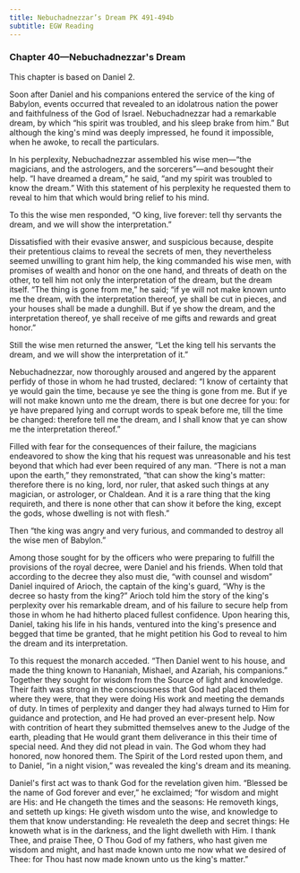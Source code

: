 ```yaml
---
title: Nebuchadnezzar’s Dream PK 491-494b
subtitle: EGW Reading
---
```


### Chapter 40—Nebuchadnezzar's Dream

This chapter is based on Daniel 2.

Soon after Daniel and his companions entered the service of the king of Babylon, events occurred that revealed to an idolatrous nation the power and faithfulness of the God of Israel. Nebuchadnezzar had a remarkable dream, by which “his spirit was troubled, and his sleep brake from him.” But although the king's mind was deeply impressed, he found it impossible, when he awoke, to recall the particulars.

In his perplexity, Nebuchadnezzar assembled his wise men—“the magicians, and the astrologers, and the sorcerers”—and besought their help. “I have dreamed a dream,” he said, “and my spirit was troubled to know the dream.” With this statement of his perplexity he requested them to reveal to him that which would bring relief to his mind.

To this the wise men responded, “O king, live forever: tell thy servants the dream, and we will show the interpretation.”

Dissatisfied with their evasive answer, and suspicious because, despite their pretentious claims to reveal the secrets of men, they nevertheless seemed unwilling to grant him help, the king commanded his wise men, with promises of wealth and honor on the one hand, and threats of death on the other, to tell him not only the interpretation of the dream, but the dream itself. “The thing is gone from me,” he said; “if ye will not make known unto me the dream, with the interpretation thereof, ye shall be cut in pieces, and your houses shall be made a dunghill. But if ye show the dream, and the interpretation thereof, ye shall receive of me gifts and rewards and great honor.”

Still the wise men returned the answer, “Let the king tell his servants the dream, and we will show the interpretation of it.”

Nebuchadnezzar, now thoroughly aroused and angered by the apparent perfidy of those in whom he had trusted, declared: “I know of certainty that ye would gain the time, because ye see the thing is gone from me. But if ye will not make known unto me the dream, there is but one decree for you: for ye have prepared lying and corrupt words to speak before me, till the time be changed: therefore tell me the dream, and I shall know that ye can show me the interpretation thereof.”

Filled with fear for the consequences of their failure, the magicians endeavored to show the king that his request was unreasonable and his test beyond that which had ever been required of any man. “There is not a man upon the earth,” they remonstrated, “that can show the king's matter: therefore there is no king, lord, nor ruler, that asked such things at any magician, or astrologer, or Chaldean. And it is a rare thing that the king requireth, and there is none other that can show it before the king, except the gods, whose dwelling is not with flesh.”

Then “the king was angry and very furious, and commanded to destroy all the wise men of Babylon.”

Among those sought for by the officers who were preparing to fulfill the provisions of the royal decree, were Daniel and his friends. When told that according to the decree they also must die, “with counsel and wisdom” Daniel inquired of Arioch, the captain of the king's guard, “Why is the decree so hasty from the king?” Arioch told him the story of the king's perplexity over his remarkable dream, and of his failure to secure help from those in whom he had hitherto placed fullest confidence. Upon hearing this, Daniel, taking his life in his hands, ventured into the king's presence and begged that time be granted, that he might petition his God to reveal to him the dream and its interpretation.

To this request the monarch acceded. “Then Daniel went to his house, and made the thing known to Hananiah, Mishael, and Azariah, his companions.” Together they sought for wisdom from the Source of light and knowledge. Their faith was strong in the consciousness that God had placed them where they were, that they were doing His work and meeting the demands of duty. In times of perplexity and danger they had always turned to Him for guidance and protection, and He had proved an ever-present help. Now with contrition of heart they submitted themselves anew to the Judge of the earth, pleading that He would grant them deliverance in this their time of special need. And they did not plead in vain. The God whom they had honored, now honored them. The Spirit of the Lord rested upon them, and to Daniel, “in a night vision,” was revealed the king's dream and its meaning.

Daniel's first act was to thank God for the revelation given him. “Blessed be the name of God forever and ever,” he exclaimed; “for wisdom and might are His: and He changeth the times and the seasons: He removeth kings, and setteth up kings: He giveth wisdom unto the wise, and knowledge to them that know understanding: He revealeth the deep and secret things: He knoweth what is in the darkness, and the light dwelleth with Him. I thank Thee, and praise Thee, O Thou God of my fathers, who hast given me wisdom and might, and hast made known unto me now what we desired of Thee: for Thou hast now made known unto us the king's matter.”